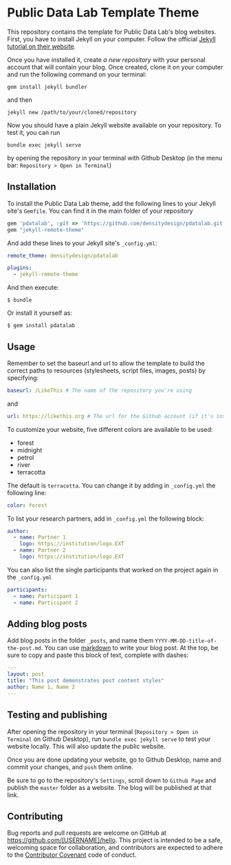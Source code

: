 # Public Data Lab Template Theme
This repository contains the template for Public Data Lab's blog websites. First, you have to install Jekyll on your computer. Follow the official [Jekyll tutorial on their website](https://jekyllrb.com/docs/installation/).

Once you have installed it, create *a new repository* with your personal account that will contain your blog. Once created, clone it on your computer and run the following command on your terminal:

```
gem install jekyll bundler
```

and then

```
jekyll new /path/to/your/cloned/repository
```

Now you should have a plain Jekyll website available on your repository. To test it, you can run

```
bundle exec jekyll serve
```
by opening the repository in your terminal with Github Desktop (in the menu bar: `Repository > Open in Terminal`)

## Installation
To install the Public Data Lab theme, add the following lines to your Jekyll site's `Gemfile`. You can find it in the main folder of your repository

```ruby
gem 'pdatalab', :git => 'https://github.com/densitydesign/pdatalab.git'
gem "jekyll-remote-theme"
```

And add these lines to your Jekyll site's `_config.yml`:

```yaml
remote_theme: densitydesign/pdatalab

plugins:
  - jekyll-remote-theme
```

And then execute:

    $ bundle

Or install it yourself as:

    $ gem install pdatalab

## Usage
Remember to set the baseurl and url to allow the template to build the correct paths to resources (stylesheets, script files, images, posts) by specifying:

```yaml
baseurl: /LikeThis # The name of the repository you're using
```

and 

```yaml
url: https://likethis.org # The url for the Github account (if it's inside the PDL, it will probably be https://publicdatalab.github.io
```

To customize your website, five different colors are available to be used:
- forest
- midnight
- petrol
- river
- terracotta

The default is `terracotta`. You can change it by adding in `_config.yml` the following line:

```yaml
color: forest
```

To list your research partners, add in `_config.yml` the following block:

```yaml
author:
  - name: Partner 1
    logo: https://institution/logo.EXT
  - name: Partner 2
    logo: https://institution/logo.EXT
```

You can also list the single participants that worked on the project again in the `_config.yml`
```yaml
participants:
  - name: Participant 1
  - name: Participant 2
```

## Adding blog posts
Add blog posts in the folder `_posts`, and name them `YYYY-MM-DD-title-of-the-post.md`. You can use [markdown](https://guides.github.com/features/mastering-markdown/) to write your blog post. At the top, be sure to copy and paste this block of text, complete with dashes:

```yaml
---
layout: post
title: "This post demonstrates post content styles"
author: Name 1, Name 2
---
```

## Testing and publishing
After opening the repository in your terminal (`Repository > Open in Terminal` on Github Desktop), run `bundle exec jekyll serve` to test your website locally. This will also update the public website.

Once you are done updating your website, go to Github Desktop, name and commit your changes, and `push` them online.

Be sure to go to the repository's `Settings`, scroll down to `Github Page` and publish the `master` folder as a website. The blog will be published at that link.

## Contributing

Bug reports and pull requests are welcome on GitHub at https://github.com/[USERNAME]/hello. This project is intended to be a safe, welcoming space for collaboration, and contributors are expected to adhere to the [Contributor Covenant](http://contributor-covenant.org) code of conduct.
